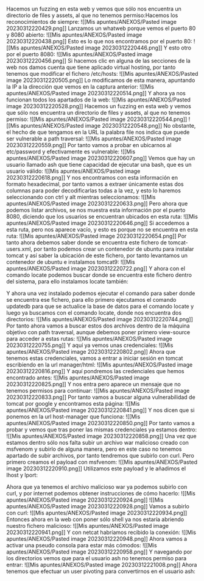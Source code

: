 Hacemos un fuzzing en esta web y vemos que sólo nos encuentra un directorio de files y assets, al que no tenemos permiso:Hacemos los reconocimientos de siempre:
![[Mis apuntes/ANEXOS/Pasted image 20230312220429.png]]
Lanzamos un whatweb porque vemos el puerto 80 y 8080 abierto:
![[Mis apuntes/ANEXOS/Pasted image 20230312220438.png]]
Esto es lo que nos encontramos por el puerto 80:
![[Mis apuntes/ANEXOS/Pasted image 20230312220446.png]]
Y esto otro por el puerto 8080:
![[Mis apuntes/ANEXOS/Pasted image 20230312220456.png]]
Si hacemos clic en alguna de las secciones de la web nos damos cuenta que tiene aplicado virtual hosting, por tanto tenemos que modificar el fichero /etc/hosts:
![[Mis apuntes/ANEXOS/Pasted image 20230312220505.png]]
Lo modificamos de esta manera, apuntando la IP a la dirección que vemos en la captura anterior:
![[Mis apuntes/ANEXOS/Pasted image 20230312220514.png]]
Y ahora ya nos funcionan todos los apartados de la web:
![[Mis apuntes/ANEXOS/Pasted image 20230312220528.png]]
Hacemos un fuzzing en esta web y vemos que sólo nos encuentra un directorio de files y assets, al que no tenemos permiso:
![[Mis apuntes/ANEXOS/Pasted image 20230312220544.png]]
![[Mis apuntes/ANEXOS/Pasted image 20230312220548.png]]
No obstante, el hecho de que tengamos en la URL la palabra file nos indica que puede ser vulnerable a path traversal:
![[Mis apuntes/ANEXOS/Pasted image 20230312220559.png]]
Por tanto vamos a probar en ubicarnos al etc/password y efectivamente es vulnerable:
![[Mis apuntes/ANEXOS/Pasted image 20230312220607.png]]
Vemos que hay un usuario llamado ash que tiene capacidad de ejecutar una bash, que es un usuario válido:
![[Mis apuntes/ANEXOS/Pasted image 20230312220618.png]]
Y nos encontramos con esta información en formato hexadecimal, por tanto vamos a extraer únicamente estas dos columnas para poder decodificarlas todas a la vez, y esto lo haremos seleccionando con ctrl y alt mientras seleccionamos:
![[Mis apuntes/ANEXOS/Pasted image 20230312220633.png]]
Pero ahora que podemos listar archivos, se nos muestra esta información por el puerto 8080, diciendo que los usuarios se encuentran ubicados en esta ruta:
![[Mis apuntes/ANEXOS/Pasted image 20230312220646.png]]
Si accedemos a esta ruta, pero nos aparece vacío, y esto es porque no se encuentra en esta ruta:
![[Mis apuntes/ANEXOS/Pasted image 20230312220654.png]]
Por tanto ahora debemos saber donde se encuentra este fichero de tomcat-users.xml, por tanto podemos crear un contenedor de ubuntu para instalar tomcat y así saber la ubicación de este fichero, por tanto levantamos un contenedor de ubuntu e instalamos tomcat9:
![[Mis apuntes/ANEXOS/Pasted image 20230312220722.png]]
Y ahora con el comando locate
podemos buscar donde se encuentra este fichero dentro del sistema, para ello instalamos locate también:

Y ahora una vez instalado podemos ejecutar el comando para saber donde se encuentra ese fichero, para ello primero ejecutamos el comando updatedb para que se actualice la base de datos para el comando locate y luego ya buscamos con el comando locate, donde nos encuentra dos directorios:
![[Mis apuntes/ANEXOS/Pasted image 20230312220744.png]]
Por tanto ahora vamos a buscar estos dos archivos dentro de la máquina objetivo con path traversal, aunque debemos poner primero view-source para acceder a estas rutas:
![[Mis apuntes/ANEXOS/Pasted image 20230312220755.png]]
Y aquí ya vemos unas credenciales:
![[Mis apuntes/ANEXOS/Pasted image 20230312220802.png]]
Ahora que tenemos estas credenciales, vamos a entrar a iniciar sesión en tomcat escribiendo en la url manager/html:
![[Mis apuntes/ANEXOS/Pasted image 20230312220816.png]]
Y aquí pondremos las credenciales que hemos encontrado antes:
![[Mis apuntes/ANEXOS/Pasted image 20230312220825.png]]
Y nos entra pero aparece un mensaje que no tenemos permisos para continuar:
![[Mis apuntes/ANEXOS/Pasted image 20230312220833.png]]
Por tanto vamos a buscar alguna vulnerabilidad de tomcat por google y encontramos esta página:
![[Mis apuntes/ANEXOS/Pasted image 20230312220841.png]]
Y nos dicen que si ponemos en la url host-manager que funciona:
![[Mis apuntes/ANEXOS/Pasted image 20230312220850.png]]
Por tanto vamos a probar y vemos que tras poner las mismas credenciales ya estamos dentro:
![[Mis apuntes/ANEXOS/Pasted image 20230312220858.png]]
Una vez que estamos dentro sólo nos falta subir un archivo war malicioso creado con msfvenom y subirlo de alguna manera, pero en este caso no tenemos apartado de subir archivos, por tanto tendremos que subirlo con curl. Pero primero creamos el payload con msfvenom:
![[Mis apuntes/ANEXOS/Pasted image 20230312220910.png]]
Utilizamos este payload y le añadimos el lhost y lport:


Ahora que ya tenemos el archivo malicioso war ya podemos subirlo con curl, y por internet podemos obtener instrucciones de cómo hacerlo:
![[Mis apuntes/ANEXOS/Pasted image 20230312220924.png]]
![[Mis apuntes/ANEXOS/Pasted image 20230312220928.png]]
Vamos a subirlo con curl:
![[Mis apuntes/ANEXOS/Pasted image 20230312220934.png]]
Entonces ahora en la web con poner sólo shell ya nos estaría abriendo nuestro fichero malicioso:
![[Mis apuntes/ANEXOS/Pasted image 20230312220941.png]]
Y con netcat habríamos recibido la conexión:
![[Mis apuntes/ANEXOS/Pasted image 20230312220948.png]]
Ahora vamos a activar una pseudo consola para estar más cómodos:
![[Mis apuntes/ANEXOS/Pasted image 20230312220958.png]]
Y navegando por los directorios vemos que para el usuario ash no tenemos permiso para entrar:
![[Mis apuntes/ANEXOS/Pasted image 20230312221008.png]]
Ahora tenemos que efectuar un user pivoting para convertirnos en el usuario ash: